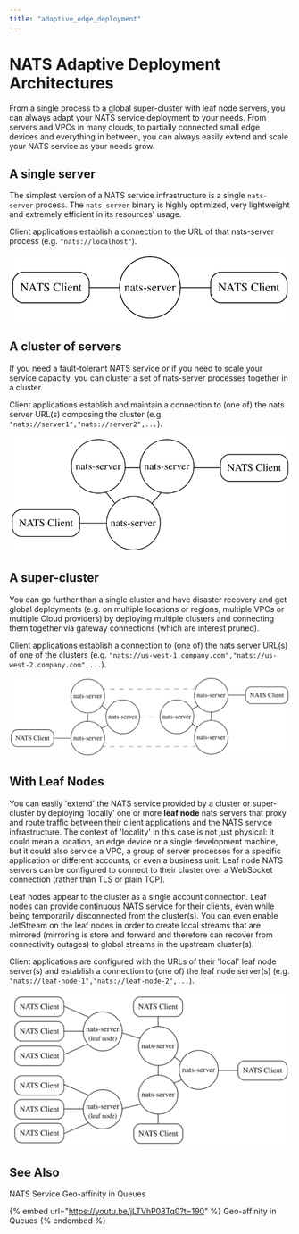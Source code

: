 ```yaml
---
title: "adaptive_edge_deployment"
---
```

# NATS Adaptive Deployment Architectures

From a single process to a global super-cluster with leaf node servers, you can always adapt your NATS service deployment to your needs. From servers and VPCs in many clouds, to partially connected small edge devices and everything in between, you can always easily extend and scale your NATS service as your needs grow.

## A single server

The simplest version of a NATS service infrastructure is a single `nats-server` process. The `nats-server` binary is highly optimized, very lightweight and extremely efficient in its resources' usage.

Client applications establish a connection to the URL of that nats-server process (e.g. `"nats://localhost"`).

![](../../../assets/.gitbook/assets/single-server.svg)

## A cluster of servers

If you need a fault-tolerant NATS service or if you need to scale your service capacity, you can cluster a set of nats-server processes together in a cluster.

Client applications establish and maintain a connection to (one of) the nats server URL(s) composing the cluster (e.g. `"nats://server1","nats://server2",...`).

![](../../../assets/.gitbook/assets/server-cluster.svg)

## A super-cluster

You can go further than a single cluster and have disaster recovery and get global deployments (e.g. on multiple locations or regions, multiple VPCs or multiple Cloud providers) by deploying multiple clusters and connecting them together via gateway connections (which are interest pruned).

Client applications establish a connection to (one of) the nats server URL(s) of one of the clusters (e.g. `"nats://us-west-1.company.com","nats://us-west-2.company.com",...`).

![](../../../assets/.gitbook/assets/super_cluster.svg)

## With Leaf Nodes

You can easily 'extend' the NATS service provided by a cluster or super-cluster by deploying 'locally' one or more **leaf node** nats servers that proxy and route traffic between their client applications and the NATS service infrastructure. The context of 'locality' in this case is not just physical: it could mean a location, an edge device or a single development machine, but it could also service a VPC, a group of server processes for a specific application or different accounts, or even a business unit. Leaf node NATS servers can be configured to connect to their cluster over a WebSocket connection (rather than TLS or plain TCP).

Leaf nodes appear to the cluster as a single account connection. Leaf nodes can provide continuous NATS service for their clients, even while being temporarily disconnected from the cluster(s). You can even enable JetStream on the leaf nodes in order to create local streams that are mirrored (mirroring is store and forward and therefore can recover from connectivity outages) to global streams in the upstream cluster(s).

Client applications are configured with the URLs of their 'local' leaf node server(s) and establish a connection to (one of) the leaf node server(s) (e.g. `"nats://leaf-node-1","nats://leaf-node-2",...`).

![](../../../assets/.gitbook/assets/leaf_nodes.svg)

## See Also

NATS Service Geo-affinity in Queues&#x20;

{% embed url="https://youtu.be/jLTVhP08Tq0?t=190" %}
Geo-affinity in Queues
{% endembed %}
